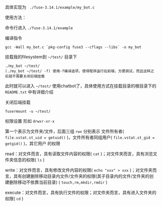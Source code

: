 具体实现为 ` ./fuse-3.14.1/example/my_bot.c` 

使用方法：

命令行进入 `./fuse-3.14.1/example` 

编译指令

```
gcc -Wall my_bot.c `pkg-config fuse3 --cflags --libs` -o my_bot
```

挂载我的filesystem到 `~/test/` 目录下

```
./my_bot ~/test/
(./my_bot ~/test/ -f) 使用-f编译选项，使得程序运行在前端，方便调试，而且这样之后就不需要关闭后端挂载
```

此时就可以进入 `~/test/` 使用chatbot了，具体使用方式在挂载目录的根目录下的 `README.txt` 中有详细介绍

关闭后端挂载

```
fusermount -u ~/test/
```







权限设置 形如 `drwxr-xr-x` 

第一个表示为文件夹/文件，后面三组 `rwx` 分别表示 文件所有者( `file.vstat.st_uid = getuid()` )，文件所有者同组用户( `file.vstat.st_gid = getgid()` )，其它用户 的权限

read：对文件而言，具有读取文件内容的权限( `cat` )；对文件夹而言，具有浏览文件夹信息的权限( `ls` )

write：对文件而言，具有修改文件内容的权限( `echo "xxx" > xxx` )；对文件夹而言，具有创建删除移动目录内文件/文件夹的权限(其子目录内的文件/文件夹的创建删除移动不依靠当前目录) ( `touch,rm,mkdir,rmdir` )

execute：对文件而言，具有执行文件的权限；对文件夹而言，具有进入文件夹的权限( `cd` )
